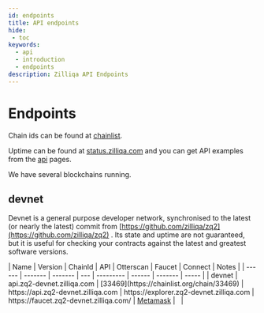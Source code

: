 ```yaml
---
id: endpoints
title: API endpoints
hide:
 - toc
keywords:
  - api
  - introduction
  - endpoints
description: Zilliqa API Endpoints
---
```


# Endpoints

Chain ids can be found at [chainlist](https://chainlist.org/?search=zilliqa&testnets=true).

Uptime can be found at [status.zilliqa.com](https://status.zilliqa.com) and you can get API examples from the [api](/api) pages.

We have several blockchains running.

## devnet

Devnet is a general purpose developer network, synchronised to the latest (or nearly the latest) commit from [https://github.com/zilliqa/zq2](https://github.com/zilliqa/zq2) . Its state and uptime are not guaranteed, but it is useful for checking your contracts against the latest and greatest software versions.

<div class="center-table" markdown>
|  Name  | Version | ChainId | API | Otterscan | Faucet  | Connect | Notes |
| ------ | ------- | ------- | --- | --------- | ------  | ------- | ----- |
| devnet | <span id="devnet_vsn" class="zq2_vsn">api.zq2-devnet.zilliqa.com</span> | [33469](https://chainlist.org/chain/33469) | https://api.zq2-devnet.zilliqa.com | https://explorer.zq2-devnet.zilliqa.com | https://faucet.zq2-devnet.zilliqa.com/ | <a href="javascript:connectZilliqaChain('https://api.zq2-devnet.zilliqa.com', '0x82BD', 'Zilliqa 2 EVM Devnet', 'https://explorer.zq2-devnet.zilliqa.com', 'Zilliqa 2 testnet', 'ZIL')">Metamask</a> | <span class="zq2_docs_devnet_vsn" kind="api">&nbsp;</span> |
</div>
